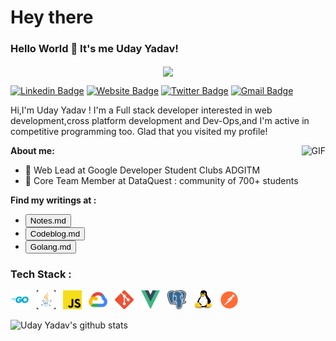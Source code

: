# Hey there

### Hello World 👋 It's me Uday Yadav!

<p align="center">
<img align="center" src="https://media.giphy.com/media/1fhj2FW0661V3Nb2Me/giphy.gif" width="130">
<br>

[![Linkedin Badge](https://img.shields.io/badge/-Uday_Yadav-blue?style=flat&logo=Linkedin&logoColor=white&link=https://www.linkedin.com/in/uday-yadav-cs/)](https://www.linkedin.com/in/uday-yadav-cs/)
[![Website Badge](https://img.shields.io/badge/-resume-site?style=flat&logo=Google-Chrome&logoColor=white&link=https:https://uday-yadav.web.app)](https://uday-yadav.web.app/)
[![Twitter Badge](https://img.shields.io/badge/-@yadav117uday-blue?style=flat&labelColor=1ca0f1&logo=twitter&logoColor=white&link=https:https://twitter.com/yadav117uday)](https://twitter.com/yadav117uday)
[![Gmail Badge](https://img.shields.io/badge/-mail_me-blue?style=flat&logo=Gmail&logoColor=white&link=mailto:yadav117uday@outlook.com)](mailto:yadav117uday@outlook.com)
<br>

Hi,I'm Uday Yadav ! I'm a Full stack developer interested in web development,cross platform development and Dev-Ops,and I'm active in competitive programming too. Glad that you visited my profile!

<img align="right" alt="GIF" src="https://media.giphy.com/media/USV0ym3bVWQJJmNu3N/giphy.gif" />

**About me:**

- 🔭 Web Lead at Google Developer Student Clubs ADGITM
- 🔭 Core Team Member at DataQuest : community of 700+ students


<link rel="stylesheet" type="text/css" href="./style.css">

**Find my writings at :**

- [<button >Notes.md</button>](https://dev117uday.gitbook.io/notes-md/)
- [<button >Codeblog.md</button>](https://dev117uday.github.io/codeblog/)
- [<button >Golang.md</button>](https://dev117uday.gitbook.io/golang-md/)


### Tech Stack :

<code><img height="30" width="30" src="./icons/golang.jpg"></code> &nbsp;
<code><img height="30" width="30" src="./icons/java.png"></code> &nbsp;
<code><img height="30" width="30" src="./icons/js.png"></code> &nbsp;
<code><img height="30" width="30" src="./icons/gcp.png"></code> &nbsp;
<code><img height="30" width="30" src="./icons/git.png"></code> &nbsp;
<code><img height="30" width="30" src="./icons/vuejs.png"></code> &nbsp;
<code><img height="30" width="30" src="./icons/postgres.png"></code> &nbsp;
<code><img height="30" width="30" src="./icons/linux.png"></code> &nbsp;
<code><img height="30" width="30" src="./icons/postman.png"></code> &nbsp;

![Uday Yadav's github stats](https://github-readme-stats.vercel.app/api?username=dev117uday&show_icons=true,theme=chartreuse-dark)

